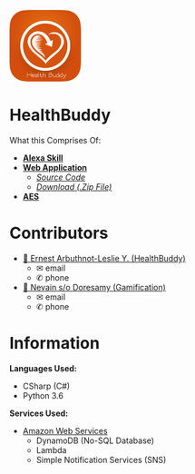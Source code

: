 <a href="https://github.com/ErnestLeslie/HealthBuddy/"><img src = "https://raw.githubusercontent.com/ErnestLeslie/HealthBuddy/master/Documentation/Logo/healthbuddy.png" height="25%" width="25%"></img></a><br/> 
# HealthBuddy
What this Comprises Of: <br/>
- <a href="https://alexa.amazon.com/spa/index.html#skills/beta/amzn1.ask.skill.22cf8ba3-f102-414a-91c9-e11fa6af6637/?ref=skill_dsk_skb_ys"  target="_blank"><b>Alexa Skill</b></a> <br/>
- <a href="https://github.com/ErnestLeslie/HealthBuddy/tree/master/WebApplication" target="_blank"> **Web Application** </a> <br/>
  -  <a href="https://github.com/ErnestLeslie/HealthBuddy/tree/master/WebApplication/Source%20Codes/HealthBuddyWebApp" target="_blank">*Source Code* </a><br/>
  -  <a href="https://github.com/ErnestLeslie/HealthBuddy/blob/master/WebApplication/Zip%20File/HealthBuddyWebApp.zip?raw=true" target="_blank">*Download (.Zip File)*</a> <br/> 
 - <a href="https://github.com/ErnestLeslie/HealthBuddy/blob/master/Documentation/AES/README.md">**AES**</a>

# Contributors
- <a href="https://github.com/ErnestLeslie" target="_blank">🐍 Ernest Arbuthnot-Leslie Y. (HealthBuddy) </a> <br/>
  - ✉ email
  - ✆ phone
- <a href="https://github.com/NevainD" target="_blank">🐺 Nevain s/o Doresamy (Gamification)</a> 
  - ✉ email
  - ✆ phone
  
# Information
<b>Languages Used: </b> <br/>
- CSharp (C#) <br/>
- Python 3.6 <br/>


<b>Services Used: </b> <br/>
- <a href="https://aws.amazon.com" target="_blank">Amazon Web Services</a> 
  - DynamoDB (No-SQL Database)
  - Lambda
  - Simple Notification Services (SNS)
